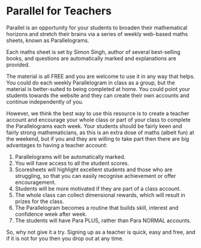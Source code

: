 # Parallel for Teachers

Parallel is an opportunity for your students to broaden their mathematical
horizons and stretch their brains via a series of weekly web-based maths sheets,
known as Parallelograms.

Each maths sheet is set by Simon Singh, author of several best-selling books,
and questions are automatically marked and explanations are provided.

The material is all FREE and you are welcome to use it in any way that helps.
You could do each weekly Parallelogram in class as a group, but the material is
better-suited to being completed at home. You could point your students
towards the website and they can create their own accounts and continue
independently of you.

However, we think the best way to use this resource is to create a teacher
account and encourage your whole class or part of your class to complete the
Parallelograms each week. Your students should be fairly keen and fairly strong
mathematicians, as this is an extra dose of maths (albeit fun) at the weekend,
but if you and they are willing to take part then there are big advantages to
having a teacher account:

1. Parallelograms will be automatically marked.
2. You will have access to all the student scores.
3. Scoresheets will highlight excellent students and those who are
  struggling, so that you can easily recognise achievement or offer
  encouragement.
4. Students will be more motivated if they are part of a class account.
5. The whole class can collect dimensional rewards, which will result in
  prizes for the class.
6. The Parallelogram becomes a routine that builds skill, interest and
  confidence week after week.
7. The students will have Para PLUS, rather than Para NORMAL accounts.

So, why not give it a try. Signing up as a teacher is quick, easy and free, and
if it is not for you then you drop out at any time.

